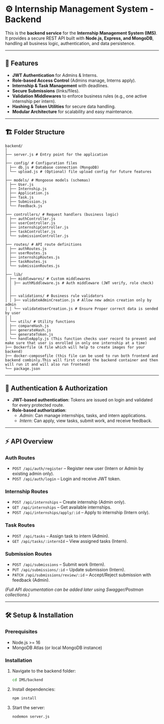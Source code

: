 # ⚙️ Internship Management System - Backend

This is the **backend service** for the **Internship Management System (IMS)**.  
It provides a secure REST API built with **Node.js, Express, and MongoDB**, handling all business logic, authentication, and data persistence.

---

## 🚀 Features
- **JWT Authentication** for Admins & Interns.  
- **Role-based Access Control** (Admins manage, Interns apply).  
- **Internship & Task Management** with deadlines.  
- **Secure Submissions** (links/files).  
- **Validation Middlewares** to enforce business rules (e.g., one active internship per intern).  
- **Hashing & Token Utilities** for secure data handling.  
- **Modular Architecture** for scalability and easy maintenance.  

---

## 🏗️ Folder Structure
```
backend/
│
├── server.js # Entry point for the application
│
├── config/ # Configuration files
│ ├── db.js # Database connection (MongoDB)
│ └── upload.js # (Optional) file upload config for future features
│
├── models/ # Mongoose models (schemas)
│ ├── User.js
│ ├── Internship.js
│ ├── Application.js
│ ├── Task.js
│ ├── Submission.js
│ └── Feedback.js
│
├── controllers/ # Request handlers (business logic)
│ ├── authController.js
│ ├── userController.js
│ ├── internshipController.js
│ ├── taskController.js
│ └── submissionController.js
│
├── routes/ # API route definitions
│ ├── authRoutes.js
│ ├── userRoutes.js
│ ├── internshipRoutes.js
│ ├── taskRoutes.js
│ └── submissionRoutes.js
│
├── lib/
│ ├── middlewares/ # Custom middlewares
│ │ ├── authMiddleware.js # Auth middleware (JWT verify, role check)
│ │ 
│ │
│ ├── validations/ # Business rule validators
│ │ ├── validateAdminCreation.js # Allow new admin creation only by admin
│ │ └── validateUserCreation.js # Ensure Proper correct data is sended by user
│ │
│ └── utils/ # Utility functions
│ ├── compareHash.js
│ ├── generateHash.js
│ └── generateToken.js
│ └── handleApply.js (This function checks user record to prevent and make sure that user is enrolled in only one internship at a time)
├── Dockerfile (A file which will help to create images for your backend)
├── docker-composefile (this file can be used to run both frontend and backend combinly.This will first create the backend container and then will run it and will also run frontend)
└── package.json

```

---

## 🔑 Authentication & Authorization
- **JWT-based authentication**: Tokens are issued on login and validated for every protected route.  
- **Role-based authorization**:  
  - *Admin*: Can manage internships, tasks, and intern applications.  
  - *Intern*: Can apply, view tasks, submit work, and receive feedback.  

---

## ⚡ API Overview

### Auth Routes
- `POST /api/auth/register` – Register new user (Intern or Admin by existing admin only).  
- `POST /api/auth/login` – Login and receive JWT token.  

### Internship Routes
- `POST /api/internships` – Create internship (Admin only).  
- `GET /api/internships` – Get available internships.  
- `POST /api/internships/apply/:id` – Apply to internship (Intern only).  

### Task Routes
- `POST /api/tasks` – Assign task to intern (Admin).  
- `GET /api/tasks/:internId` – View assigned tasks (Intern).  

### Submission Routes
- `POST /api/submissions` – Submit work (Intern).  
- `PUT /api/submissions/:id` – Update submission (Intern).  
- `PATCH /api/submissions/review/:id` – Accept/Reject submission with feedback (Admin).  

*(Full API documentation can be added later using Swagger/Postman collections.)*  

---

## 🛠️ Setup & Installation

### Prerequisites
- Node.js >= 16  
- MongoDB Atlas (or local MongoDB instance)  

### Installation
1. Navigate to the backend folder:
   ```bash
   cd IMS/backend
   ```
2. Install dependencies:
   ```bash
   npm install
   ```  
3. Start the server:
   ```bash
   nodemon server.js
